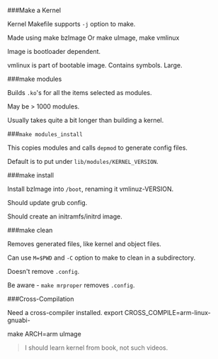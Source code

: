 ###Make a Kernel

Kernel Makefile supports `-j` option to make.

Made using make bzImage
    Or make uImage, make vmlinux

Image is bootloader dependent.

vmlinux is part of bootable image.
    Contains symbols.
    Large.


###make modules

Builds `.ko`'s for all the items selected as modules.

May be > 1000 modules.

Usually takes quite a bit longer than building a kernel.


###`make modules_install`

This copies modules and calls `depmod` to generate config files.

Default is to put under `lib/modules/KERNEL_VERSION`.


###make install

Install bzImage into `/boot`, renaming it vmlinuz-VERSION.

Should update grub config.

Should create an initramfs/initrd image.


###make clean

Removes generated files, like kernel and object files.

Can use `M=$PWD` and `-C` option to make to clean in a subdirectory.

Doesn't remove `.config`.

Be aware - `make mrproper` removes `.config`.


###Cross-Compilation

Need a cross-compiler installed.
    export CROSS_COMPILE=arm-linux-gnuabi-

make ARCH=arm uImage

> I should learn kernel from book, not such videos.


